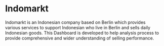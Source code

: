 # Indomarkt

Indomarkt is an Indonesian company based on Berlin which provides various services to support Indonesian who live in Berlin and sells daily Indonesian goods. 
This Dashboard is developed to help analysis process to provide comprehensive and wider understanding of selling performance.
